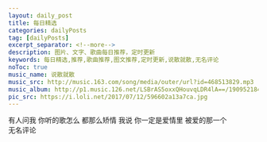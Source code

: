 ```yaml
---
layout: daily_post
title: 每日精选
categories: dailyPosts
tag: [dailyPosts]
excerpt_separator: <!--more-->
description: 图片、文字、歌曲每日推荐，定时更新
keywords: 每日精选,推荐,歌曲推荐,图文推荐,定时更新,说散就散,无名评论
noToc: true
music_name: 说散就散
music_src: http://music.163.com/song/media/outer/url?id=468513829.mp3
music_album: http://p1.music.126.net/LSBrAS5oxxQHouvqLDR4lA==/19095218439644352.jpg
pic_src: https://i.loli.net/2017/07/12/596602a13a7ca.jpg
---
```


有人问我
你听的歌怎么
都那么矫情
我说
你一定是爱情里
被爱的那一个
<br/>
无名评论